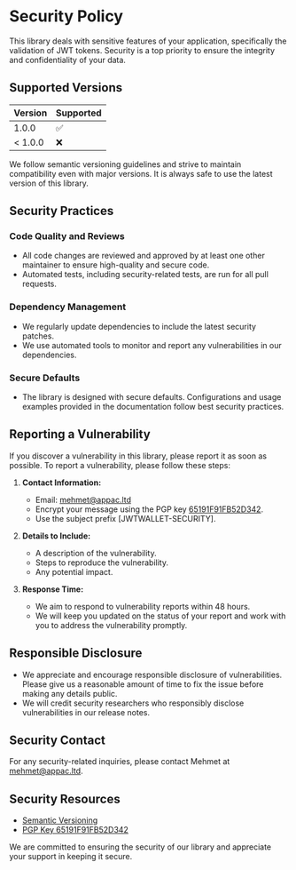 # Security Policy

This library deals with sensitive features of your application, specifically the validation of JWT tokens. Security is a top priority to ensure the integrity and confidentiality of your data.

## Supported Versions

| Version | Supported          |
| ------- | ------------------ |
| 1.0.0   | :white_check_mark: |
| < 1.0.0 | :x:                |

We follow semantic versioning guidelines and strive to maintain compatibility even with major versions. It is always safe to use the latest version of this library.

## Security Practices

### Code Quality and Reviews

- All code changes are reviewed and approved by at least one other maintainer to ensure high-quality and secure code.
- Automated tests, including security-related tests, are run for all pull requests.

### Dependency Management

- We regularly update dependencies to include the latest security patches.
- We use automated tools to monitor and report any vulnerabilities in our dependencies.

### Secure Defaults

- The library is designed with secure defaults. Configurations and usage examples provided in the documentation follow best security practices.

## Reporting a Vulnerability

If you discover a vulnerability in this library, please report it as soon as possible. To report a vulnerability, please follow these steps:

1. **Contact Information:**
   - Email: [mehmet@appac.ltd](mailto:mehmet@appac.ltd)
   - Encrypt your message using the PGP key [65191F91FB52D342](https://keys.openpgp.org/search?q=65191F91FB52D342).
   - Use the subject prefix [JWTWALLET-SECURITY].

2. **Details to Include:**
   - A description of the vulnerability.
   - Steps to reproduce the vulnerability.
   - Any potential impact.

3. **Response Time:**
   - We aim to respond to vulnerability reports within 48 hours.
   - We will keep you updated on the status of your report and work with you to address the vulnerability promptly.

## Responsible Disclosure

- We appreciate and encourage responsible disclosure of vulnerabilities. Please give us a reasonable amount of time to fix the issue before making any details public.
- We will credit security researchers who responsibly disclose vulnerabilities in our release notes.

## Security Contact

For any security-related inquiries, please contact Mehmet at [mehmet@appac.ltd](mailto:mehmet@appac.ltd).

## Security Resources

- [Semantic Versioning](https://semver.org/)
- [PGP Key 65191F91FB52D342](https://keys.openpgp.org/search?q=65191F91FB52D342)

We are committed to ensuring the security of our library and appreciate your support in keeping it secure.
